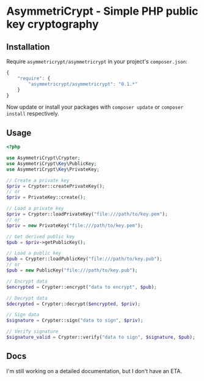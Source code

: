 AsymmetriCrypt - Simple PHP public key cryptography
===================================================

Installation
------------

Require `asymmetricrypt/asymmetricrypt` in your project's `composer.json`:

```javascript
{
    "require": {
        "asymmetricrypt/asymmetricrypt": "0.1.*"
    }
}
```

Now update or install your packages with `composer update` or `composer install` respectively.

Usage
-----

```php
<?php

use AsymmetriCrypt\Crypter;
use AsymmetriCrypt\Key\PublicKey;
use AsymmetriCrypt\Key\PrivateKey;

// Create a private key
$priv = Crypter::createPrivateKey();
// or
$priv = PrivateKey::create();

// Load a private key
$priv = Crypter::loadPrivateKey("file:///path/to/key.pem");
// or
$priv = new PrivateKey("file:///path/to/key.pem");

// Get derived public key
$pub = $priv->getPublicKey();

// Load a public key
$pub = Crypter::loadPublicKey("file:///path/to/key.pub");
// or
$pub = new PublicKey("file:///path/to/key.pub");

// Encrypt data
$encrypted = Crypter::encrypt("data to encrypt", $pub);

// Decrypt data
$decrypted = Crypter::decrypt($encrypted, $priv);

// Sign data
$signature = Crypter::sign("data to sign", $priv);

// Verify signature
$signature_valid = Crypter::verify("data to sign", $signature, $pub);
```

Docs
----

I'm still working on a detailed documentation, but I don't have an ETA.
